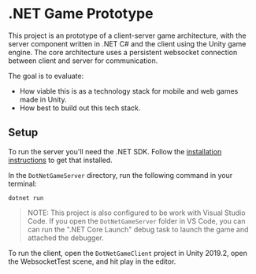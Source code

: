 # .NET Game Prototype

This project is an prototype of a client-server game architecture, with the server component written in .NET C# and the client using the Unity game engine. The core architecture uses a persistent websocket connection between client and server for communication.

The goal is to evaluate:

* How viable this is as a technology stack for mobile and web games made in Unity.
* How best to build out this tech stack.

## Setup

To run the server you'll need the .NET SDK. Follow the [installation instructions](https://dotnet.microsoft.com/learn/aspnet/hello-world-tutorial/install) to get that installed.

In the `DotNetGameServer` directory, run the following command in your terminal:

```
dotnet run
```

> NOTE: This project is also configured to be work with Visual Studio Code. If you open the `DotNetGameServer` folder in VS Code, you can can run the ".NET Core Launch" debug task to launch the game and attached the debugger.

To run the client, open the `DotNetGameClient` project in Unity 2019.2, open the WebsocketTest scene, and hit play in the editor.

